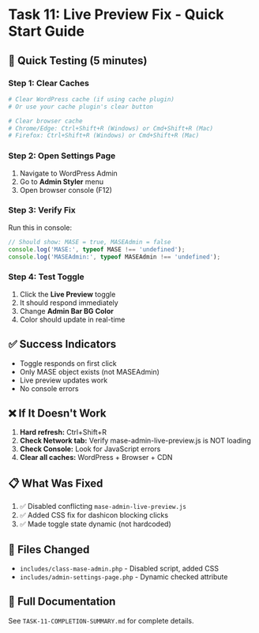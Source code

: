 # Task 11: Live Preview Fix - Quick Start Guide

## 🚀 Quick Testing (5 minutes)

### Step 1: Clear Caches
```bash
# Clear WordPress cache (if using cache plugin)
# Or use your cache plugin's clear button

# Clear browser cache
# Chrome/Edge: Ctrl+Shift+R (Windows) or Cmd+Shift+R (Mac)
# Firefox: Ctrl+Shift+R (Windows) or Cmd+Shift+R (Mac)
```

### Step 2: Open Settings Page
1. Navigate to WordPress Admin
2. Go to **Admin Styler** menu
3. Open browser console (F12)

### Step 3: Verify Fix
Run this in console:
```javascript
// Should show: MASE = true, MASEAdmin = false
console.log('MASE:', typeof MASE !== 'undefined');
console.log('MASEAdmin:', typeof MASEAdmin !== 'undefined');
```

### Step 4: Test Toggle
1. Click the **Live Preview** toggle
2. It should respond immediately
3. Change **Admin Bar BG Color**
4. Color should update in real-time

## ✅ Success Indicators

- Toggle responds on first click
- Only MASE object exists (not MASEAdmin)
- Live preview updates work
- No console errors

## ❌ If It Doesn't Work

1. **Hard refresh:** Ctrl+Shift+R
2. **Check Network tab:** Verify mase-admin-live-preview.js is NOT loading
3. **Check Console:** Look for JavaScript errors
4. **Clear all caches:** WordPress + Browser + CDN

## 📋 What Was Fixed

1. ✅ Disabled conflicting `mase-admin-live-preview.js`
2. ✅ Added CSS fix for dashicon blocking clicks
3. ✅ Made toggle state dynamic (not hardcoded)

## 📄 Files Changed

- `includes/class-mase-admin.php` - Disabled script, added CSS
- `includes/admin-settings-page.php` - Dynamic checked attribute

## 🔗 Full Documentation

See `TASK-11-COMPLETION-SUMMARY.md` for complete details.
